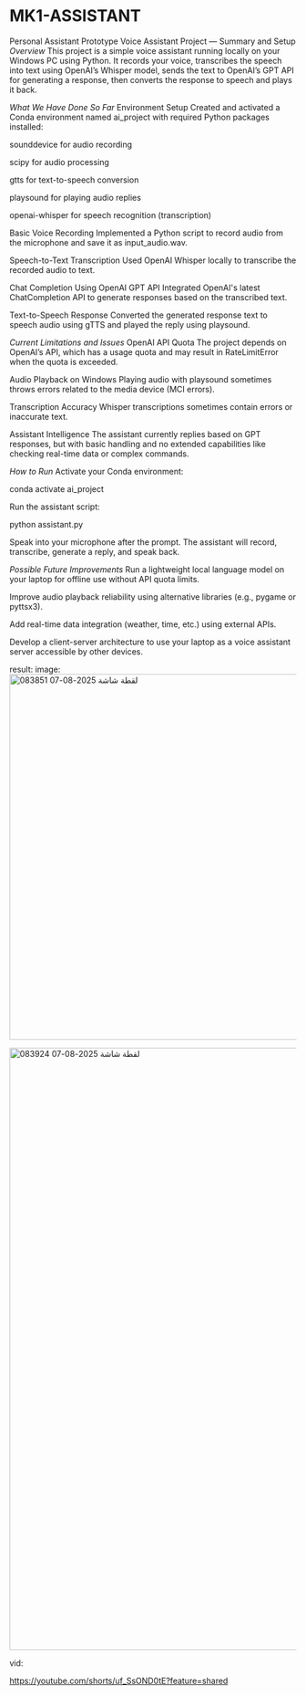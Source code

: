 # MK1-ASSISTANT
Personal Assistant Prototype
Voice Assistant Project — Summary and Setup
*Overview*
This project is a simple voice assistant running locally on your Windows PC using Python. It records your voice, transcribes the speech into text using OpenAI’s Whisper model, sends the text to OpenAI’s GPT API for generating a response, then converts the response to speech and plays it back.

*What We Have Done So Far*
Environment Setup
Created and activated a Conda environment named ai_project with required Python packages installed:

sounddevice for audio recording

scipy for audio processing

gtts for text-to-speech conversion

playsound for playing audio replies

openai-whisper for speech recognition (transcription)

Basic Voice Recording
Implemented a Python script to record audio from the microphone and save it as input_audio.wav.

Speech-to-Text Transcription
Used OpenAI Whisper locally to transcribe the recorded audio to text.

Chat Completion Using OpenAI GPT API
Integrated OpenAI's latest ChatCompletion API to generate responses based on the transcribed text.

Text-to-Speech Response
Converted the generated response text to speech audio using gTTS and played the reply using playsound.

*Current Limitations and Issues*
OpenAI API Quota
The project depends on OpenAI’s API, which has a usage quota and may result in RateLimitError when the quota is exceeded.

Audio Playback on Windows
Playing audio with playsound sometimes throws errors related to the media device (MCI errors).

Transcription Accuracy
Whisper transcriptions sometimes contain errors or inaccurate text.

Assistant Intelligence
The assistant currently replies based on GPT responses, but with basic handling and no extended capabilities like checking real-time data or complex commands.

*How to Run*
Activate your Conda environment:

conda activate ai_project

Run the assistant script:

python assistant.py


Speak into your microphone after the prompt. The assistant will record, transcribe, generate a reply, and speak back.

*Possible Future Improvements*
Run a lightweight local language model on your laptop for offline use without API quota limits.

Improve audio playback reliability using alternative libraries (e.g., pygame or pyttsx3).

Add real-time data integration (weather, time, etc.) using external APIs.

Develop a client-server architecture to use your laptop as a voice assistant server accessible by other devices.

result:
image:
<img width="1112" height="641" alt="لقطة شاشة 2025-08-07 083851" src="https://github.com/user-attachments/assets/e0d899d2-9ad0-40dc-a8dd-a7d4744bd8c3" />



<img width="733" height="1056" alt="لقطة شاشة 2025-08-07 083924" src="https://github.com/user-attachments/assets/7d0a3a89-af77-4cec-8015-90e3fe6adc3d" />


vid:

https://youtube.com/shorts/uf_SsOND0tE?feature=shared


